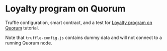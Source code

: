 # Loyalty program on Quorum

Truffle configuration, smart contract, and a test for [Loyalty program on Quorum](https://docs.chainstack.com/tutorials/quorum/loyalty-program-with-truffle) tutorial.

Note that `truffle-config.js` contains dummy data and will not connect to a running Quorum node.

